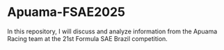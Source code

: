 # Apuama-FSAE2025
In this repository, I will discuss and analyze information from the Apuama Racing team at the 21st Formula SAE Brazil competition.
